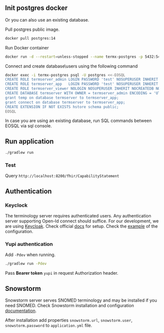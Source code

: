 ## Init postgres docker 
Or you can also use an existing database.

Pull postgres public image.
```bash 
docker pull postgres:14
```  
Run Docker container
```bash 
docker run -d --restart=unless-stopped --name termx-postgres -p 5432:5432 -e POSTGRES_PASSWORD=postgres postgres:14
``` 
Connect and create database\users using the following command
```bash 
docker exec -i termx-postgres psql -U postgres <<-EOSQL
CREATE ROLE termserver_admin LOGIN PASSWORD 'test' NOSUPERUSER INHERIT NOCREATEDB CREATEROLE NOREPLICATION;
CREATE ROLE termserver_app   LOGIN PASSWORD 'test' NOSUPERUSER INHERIT NOCREATEDB CREATEROLE NOREPLICATION;
CREATE ROLE termserver_viewer NOLOGIN NOSUPERUSER INHERIT NOCREATEDB NOCREATEROLE NOREPLICATION;
CREATE DATABASE termserver WITH OWNER = termserver_admin ENCODING = 'UTF8' TABLESPACE = pg_default CONNECTION LIMIT = -1;
grant temp on database termserver to termserver_app;
grant connect on database termserver to termserver_app;
CREATE EXTENSION IF NOT EXISTS hstore schema public;
EOSQL
```
In case you are using an existing database, run SQL commands between EOSQL via sql console.

## Run application
```bash 
./gradlew run
``` 
### Test
Query `http://localhost:8200/fhir/CapabilityStatement`

## Authentication

### Keyclock
The terminology server requires authenticated users. Any authentication server supporting Open-Id connect should suffice. For our development, 
we are using [Keycloak](https://www.keycloak.org/). Check official [docs](https://www.keycloak.org/guides#getting-started) for setup. 
Check the [example](https://wiki.kodality.dev/terminology-server/guide/authentication#keycloak) of the configuration.

### Yupi authentication
Add `-Pdev` when running.
```bash 
./gradlew run -Pdev
```
Pass **Bearer token** `yupi` in request Authorization header.

## Snowstorm 
Snowstorm server serves SNOMED terminology and may be installed if you need SNOMED. 
Check Snowstorm installation and configuration [documentation](https://wiki.kodality.dev/terminology-server/snowstorm).

After installation add properties `snowstorm.url`, `snowstorm.user`, `snowstorm.password` to `application.yml` file.
